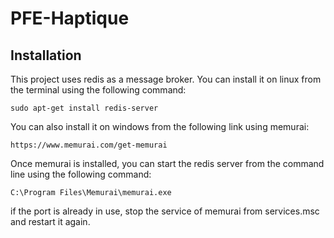 # PFE-Haptique

## Installation
This project uses redis as a message broker. You can install it on linux from the terminal using the following command:
```
sudo apt-get install redis-server
```
You can also install it on windows from the following link using memurai:
```
https://www.memurai.com/get-memurai
```
Once memurai is installed, you can start the redis server from the command line using the following command:
```
C:\Program Files\Memurai\memurai.exe
```
if the port is already in use, stop the service of memurai from services.msc and restart it again.
